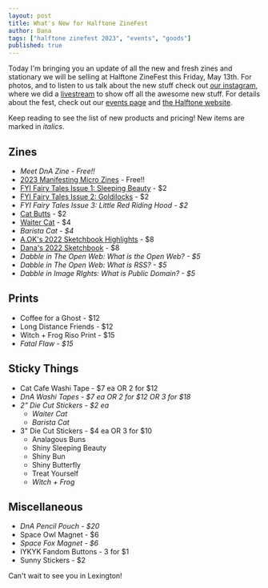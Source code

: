 ```yaml
---
layout: post
title: What's New for Halftone ZineFest
author: Dana
tags: ["halftone zinefest 2023", "events", "goods"]
published: true
---
```


Today I'm bringing you an update of all the new and fresh zines and stationary we will be selling at Halftone ZineFest this Friday, May 13th. For photos, and to listen to us talk about the new stuff check out [our instagram](https://www.instagram.com/dna.artists/), where we did a [livestream](https://www.instagram.com/p/CsCyHYRrJBu/?utm_source=ig_web_copy_link&igshid=MzRlODBiNWFlZA==) to show off all the awesome new stuff. For details about the fest, check out our [events page](https://www.dnaartists.net/events/) and [the Halftone website](https://www.halftonezinefest.org/).

Keep reading to see the list of new products and pricing! New items are marked in *italics*.

<!--more-->

## Zines

- *Meet DnA Zine - Free!!*
- [2023 Manifesting Micro Zines](https://www.dnaartists.net/dnapublications/23-micro-dna.html) - Free!!
- [FYI Fairy Tales Issue 1: Sleeping Beauty](https://www.dnaartists.net/alexpublications/fyi-vol-1-sleeping-beauty.html) - $2
- [FYI Fairy Tales Issue 2: Goldilocks](https://www.dnaartists.net/alexpublications/fyi-vol-2-goldilocks.html) - $2
- *FYI Fairy Tales Issue 3: Little Red Riding Hood - $2*
- [Cat Butts](https://www.dnaartists.net/danapublications/cat-butts.html) - $2
- [Waiter Cat](https://www.dnaartists.net/danapublications/waiter-cat.html) - $4
- *Barista Cat - $4*
- [A.OK's 2022 Sketchbook Highlights](https://www.dnaartists.net/alexpublications/22-sketchbook-a.html) - $8
- [Dana's 2022 Sketchbook](https://www.dnaartists.net/danapublications/2022-sketchbook.html) - $8
- *Dabble in The Open Web: What is the Open Web? - $5*
- *Dabble in The Open Web: What is RSS? - $5*
- *Dabble in Image RIghts: What is Public Domain? - $5*

## Prints

- Coffee for a Ghost - $12
- Long Distance Friends - $12
- Witch + Frog Riso Print - $15
- *Fatal Flaw - $15*

## Sticky Things

- Cat Cafe Washi Tape - $7 ea OR 2 for $12
- *DnA Washi Tapes - $7 ea OR 2 for $12 OR 3 for $18*
- *2" Die Cut Stickers - $2 ea*
  - *Waiter Cat*
  - *Barista Cat*
- 3" Die Cut Stickers - $4 ea OR 3 for $10
  - Analagous Buns
  - Shiny Sleeping Beauty
  - Shiny Bun
  - Shiny Butterfly
  - Treat Yourself
  - *Witch + Frog*

## Miscellaneous 

- *DnA Pencil Pouch - $20*
- Space Owl Magnet - $6
- *Space Fox Magnet - $6*
- IYKYK Fandom Buttons - 3 for $1
- Sunny Stickers - $2

Can't wait to see you in Lexington!
